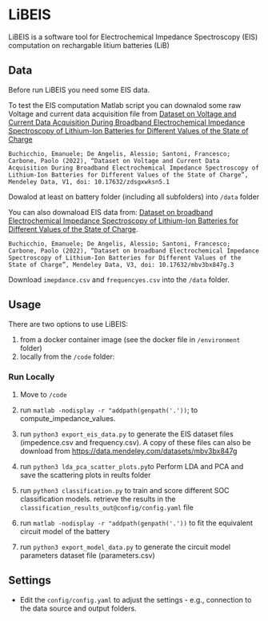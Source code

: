 # LiBEIS

LiBEIS is a software tool for Electrochemical Impedance Spectroscopy (EIS) computation on rechargable litium batteries (LiB)

## Data

Before run LiBEIS you need some EIS data. 

To test the EIS computation Matlab script you can downalod some raw Voltage and current data acquisition file from [Dataset on Voltage and Current Data Acquisition During Broadband Electrochemical Impedance Spectroscopy of Lithium-Ion Batteries for Different Values of the State of Charge](https://data.mendeley.com/datasets/zdsgxwksn5)

```
Buchicchio, Emanuele; De Angelis, Alessio; Santoni, Francesco; Carbone, Paolo (2022), “Dataset on Voltage and Current Data Acquisition During Broadband Electrochemical Impedance Spectroscopy of Lithium-Ion Batteries for Different Values of the State of Charge”, Mendeley Data, V1, doi: 10.17632/zdsgxwksn5.1
```

Dowalod at least on battery folder (including all subfolders) into `/data` folder

You can also downaload EIS data from: [Dataset on broadband Electrochemical Impedance Spectroscopy of Lithium-Ion Batteries for Different Values of the State of Charge](https://data.mendeley.com/datasets/mbv3bx847g).

```
Buchicchio, Emanuele; De Angelis, Alessio; Santoni, Francesco; Carbone, Paolo (2022), “Dataset on broadband Electrochemical Impedance Spectroscopy of Lithium-Ion Batteries for Different Values of the State of Charge”, Mendeley Data, V3, doi: 10.17632/mbv3bx847g.3
```

Download `imepdance.csv` and `frequencyes.csv` into the `/data` folder.

## Usage

There are two options to use LiBEIS:

1. from a docker container image (see the docker file in `/environment` folder)
1. locally from the `/code` folder:

### Run Locally 

1. Move to `/code`
2. run `matlab -nodisplay -r "addpath(genpath('.'))`; to compute_impedance_values.
3. run `python3 export_eis_data.py` to generate the EIS dataset files (impedence.csv and frequency.csv). A copy of these files can also be download from  https://data.mendeley.com/datasets/mbv3bx847g
4. run `python3 lda_pca_scatter_plots.py`to Perform LDA and PCA and save the scattering plots in reults folder
5. run `python3 classification.py` to train and score different SOC classification models. retrieve the results in the `classification_results_out@config/config.yaml` file

6. run `matlab -nodisplay -r "addpath(genpath('.'))` to fit the equivalent circuit model of the battery
7. run `python3 export_model_data.py` to generate the circuit model parameters dataset file (parameters.csv)

## Settings

- Edit the `config/config.yaml` to adjust the settings - e.g., connection to the data source and output folders.

